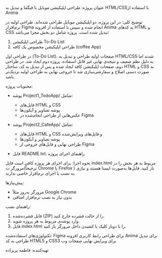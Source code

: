 عنوان پروژه: طراحی اپلیکیشن موبایل با فیگما و تبدیل به HTML/CSSبا استفاده از Anima

توضیح کلی:
در این پروژه، دو اپلیکیشن موبایل طراحی شده‌اند. طراحی اولیه در نرم‌افزار Figma انجام شده و سپس با استفاده از افزونه Anima به کدهای HTML و CSS تبدیل شده است. پروژه شامل دو بخش مجزا می‌باشد:

1. طراحی اپلیکیشن To-Do List
2. طراحی اپلیکیشن مخصوص یک کافه (coffee App)

در طراحی اول (To-Do List)، صفحات اولیه طراحی و تبدیل به HTML/CSS شدند اما به دلیل نظم ضعیف و نتیجه‌ی نهایی غیر قابل استفاده، پروژه دوم ایجاد شد. در طراحی دوم، صفحات اپلیکیشن کافه ایجاد شده و پس از تبدیل به کد، ساختار HTML و CSS به صورت دستی اصلاح و سفارشی‌سازی شد تا خروجی نهایی به طراحی اولیه نزدیک‌تر باشد.

محتویات پروژه:
- پوشه Project1_TodoApp/ شامل:
  - فایل‌های HTML و CSS
  - پوشه تصاویر و آیکون‌ها
  - عکس‌هایی از طراحی انجام‌شده در Figma

- پوشه Project2_CafeApp/ شامل:
  - فایل‌های HTML و CSS و فایل‌های ویرایش‌شده
  - پوشه تصاویر و آیکون‌ها
  - طراحی نهایی و فایل‌های خروجی از Figma

- فایل README.txt: راهنمای اجرای پروژه

نحوه اجرا:
برای اجرای هر پروژه کافی است فایل index.html مربوط به هر بخش را در مرورگر ت(ترجیحاً Chrome یا Firefox )  باز کنید.
فایل‌ها به‌صورت ایستا هستند و نیازی به نصب یا اجرای نرم‌افزار خاصی ندارند.

پیش‌نیازها:
- مرورگر به‌روز مثلاً Google Chrome 
- بدون نیاز به نصب نرم‌افزار اضافی

راهنمای نصب:
1. فایل فشرده‌شده (ZIP) را از حالت فشرده خارج کنید.
2. وارد پوشه‌ی مربوط به هر پروژه شوید.
3. فایل index.html را با دوبار کلیک یا کشیدن داخل مرورگر باز کنید.

تکنولوژی‌های استفاده‌شده:
 Figma برای طراحی رابط کاربری
افزونه Anima برای تبدیل طراحی به کد
HTML5 و CSS3 برای ویرایش نهایی صفحات وب

تهیه‌کننده: فاطمه پریزاده
